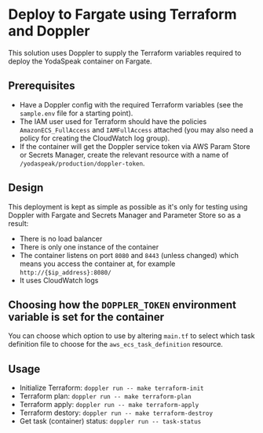 # Deploy to Fargate using Terraform and Doppler

This solution uses Doppler to supply the Terraform variables required to deploy the YodaSpeak container on Fargate.

## Prerequisites

- Have a Doppler config with the required Terraform variables (see the `sample.env` file for a starting point).
- The IAM user used for Terraform should have the policies `AmazonECS_FullAccess` and `IAMFullAccess` attached (you may also need a policy for creating the CloudWatch log group).
- If the container will get the Doppler service token via AWS Param Store or Secrets Manager, create the relevant resource with a name of `/yodaspeak/production/doppler-token`.

## Design

This deployment is kept as simple as possible as it's only for testing using Doppler with Fargate and Secrets Manager and Parameter Store so as a result:

- There is no load balancer
- There is only one instance of the container
- The container listens on port `8080` and `8443` (unless changed) which means you access the container at, for example `http://{$ip_address}:8080/`
- It uses CloudWatch logs

## Choosing how the `DOPPLER_TOKEN` environment variable is set for the container

You can choose which option to use by altering `main.tf` to select which task definition file to choose for the `aws_ecs_task_definition` resource.

## Usage

- Initialize Terraform: `doppler run -- make terraform-init`
- Terraform plan: `doppler run -- make terraform-plan`
- Terraform apply: `doppler run -- make terraform-apply`
- Terraform destory: `doppler run -- make terraform-destroy`
- Get task (container) status: `doppler run -- task-status`
